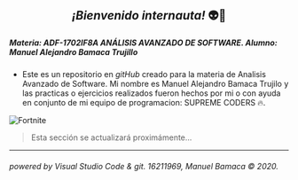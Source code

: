 
## <center> *¡Bienvenido internauta!* :alien::raised_hands: </center>

##### Materia: ADF-1702IF8A ANÁLISIS AVANZADO DE SOFTWARE.  Alumno: Manuel Alejandro Bamaca Trujillo
  - Este es un repositorio en _gitHub_ creado para la materia de Analisis Avanzado de Software.
  Mi nombre es Manuel Alejandro Bamaca Trujilo y las practicas o ejercicios realizados fueron hechos por mi o con ayuda en conjunto de mi equipo de programacion: SUPREME CODERS :fire:.

  ![Fortnite](https://progameguides.com/wp-content/uploads/2020/02/featured-fortnite-c2-season2-guide.jpg)

  > Esta sección se actualizará proximámente...

___
###### powered by Visual Studio Code & git. 16211969, Manuel Bamaca © 2020.


